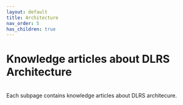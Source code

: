 ```yaml
---
layout: default
title: Architecture
nav_order: 5
has_children: true
---
```


# Knowledge articles about DLRS Architecture

<br/>
Each subpage contains knowledge articles about DLRS architecure.
